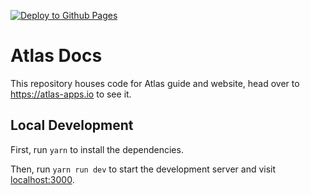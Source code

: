 [![Deploy to Github Pages](https://github.com/geniusyield/atlas-docs/actions/workflows/main.yml/badge.svg)](https://github.com/geniusyield/atlas-docs/actions/workflows/main.yml)

# Atlas Docs

This repository houses code for Atlas guide and website, head over to https://atlas-apps.io to see it.

## Local Development

First, run `yarn` to install the dependencies.

Then, run `yarn run dev` to start the development server and visit [localhost:3000](http://localhost:3000/).
